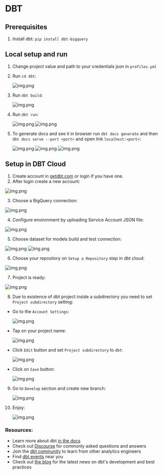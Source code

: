 # DBT

## Prerequisites

1. Install dbt:
   `pip install dbt-bigquery`

## Local setup and run

1. Change project value and path to your credentials json in `profiles.yml`
2. Run `cd dbt`:

   ![img.png](../poc/dbt/cd_dbt.png)

3. Run `dbt build`:

   ![img.png](../poc/dbt/dbt_build.png)

4. Run `dbt run`:

   ![img.png](../poc/dbt/dbt_run.png)
   ![img.png](../poc/gcp/bigquery_dbt_models.png)

5. To generate docs and see it in browser run `dbt docs generate`
   and then `dbt docs serve --port <port>` and open link `localhost:<port>`:

   ![img.png](../poc/dbt/dbt_docs_generate.png)
   ![img.png](../poc/dbt/dbt_docs_serve.png)
   ![img.png](../poc/dbt/dbt_docs_browser.png)

## Setup in DBT Cloud

1. Create account in [getdbt.com](https://www.getdbt.com/) or login if you have one.
2. After login create a new account:

![img.png](../poc/dbt/cloud_create_account.png)

3. Choose a BigQuery connection:

![img.png](../poc/dbt/cloud_choose_connection.png)

4. Configure environment by uploading Service Account JSON file:

![img.png](../poc/dbt/cloud_json_file.png)

5. Choose dataset for models build and test connection:

![img.png](../poc/dbt/cloud_choose_dataset.png)
![img.png](../poc/dbt/cloud_test_connection.png)

6. Choose your repository on `Setup a Repository` step in dbt cloud:

![img.png](../poc/dbt/cloud_setup_repository.png)

7. Project is ready:

![img.png](../poc/dbt/cloud_enjoy.png)

8. Due to existence of dbt project inside a subdirectory you need to set `Project subdirectory` setting:

- Go to the `Account Settings`:

  ![img.png](../poc/dbt/cloud_init_account_settings.png)

- Tap on your project name:

  ![img.png](../poc/dbt/cloud_init_choose_project.png)

- Click `Edit` button and set `Project subdirectory` to `dbt`:

  ![img.png](../poc/dbt/cloud_init_choose_subdirectory.png)

- Click on `Save` button:

  ![img.png](../poc/dbt/cloud_init_subdirectory_saved.png)

9. Go to `Develop` section and create new branch:

   ![img.png](../poc/dbt/cloud_create_branch.png)

10. Enjoy:

    ![img.png](../poc/dbt/cloud_dbt_build.png)

### Resources:

- Learn more about dbt [in the docs](https://docs.getdbt.com/docs/introduction)
- Check out [Discourse](https://discourse.getdbt.com/) for commonly asked questions and answers
- Join the [dbt community](http://community.getbdt.com/) to learn from other analytics engineers
- Find [dbt events](https://events.getdbt.com) near you
- Check out [the blog](https://blog.getdbt.com/) for the latest news on dbt's development and best practices

